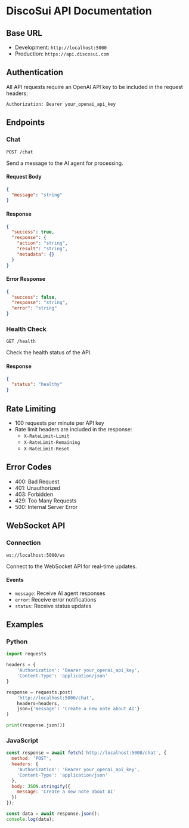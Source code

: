 # DiscoSui API Documentation

## Base URL

- Development: `http://localhost:5000`
- Production: `https://api.discosui.com`

## Authentication

All API requests require an OpenAI API key to be included in the request headers:

```
Authorization: Bearer your_openai_api_key
```

## Endpoints

### Chat

`POST /chat`

Send a message to the AI agent for processing.

#### Request Body

```json
{
  "message": "string"
}
```

#### Response

```json
{
  "success": true,
  "response": {
    "action": "string",
    "result": "string",
    "metadata": {}
  }
}
```

#### Error Response

```json
{
  "success": false,
  "response": "string",
  "error": "string"
}
```

### Health Check

`GET /health`

Check the health status of the API.

#### Response

```json
{
  "status": "healthy"
}
```

## Rate Limiting

- 100 requests per minute per API key
- Rate limit headers are included in the response:
  - `X-RateLimit-Limit`
  - `X-RateLimit-Remaining`
  - `X-RateLimit-Reset`

## Error Codes

- 400: Bad Request
- 401: Unauthorized
- 403: Forbidden
- 429: Too Many Requests
- 500: Internal Server Error

## WebSocket API

### Connection

`ws://localhost:5000/ws`

Connect to the WebSocket API for real-time updates.

#### Events

- `message`: Receive AI agent responses
- `error`: Receive error notifications
- `status`: Receive status updates

## Examples

### Python

```python
import requests

headers = {
    'Authorization': 'Bearer your_openai_api_key',
    'Content-Type': 'application/json'
}

response = requests.post(
    'http://localhost:5000/chat',
    headers=headers,
    json={'message': 'Create a new note about AI'}
)

print(response.json())
```

### JavaScript

```javascript
const response = await fetch('http://localhost:5000/chat', {
  method: 'POST',
  headers: {
    'Authorization': 'Bearer your_openai_api_key',
    'Content-Type': 'application/json'
  },
  body: JSON.stringify({
    message: 'Create a new note about AI'
  })
});

const data = await response.json();
console.log(data);
``` 